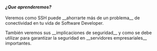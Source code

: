#### *¿Que aprenderemos?*
<p>Veremos como SSH puede __ahorrarte más de un problema__ de conectividad en tu vida de Software Developer.<br></p>
<p>También veremos sus __implicaciones de seguridad__ y como se debe utilizar para garantizar la seguridad en __servidores empresariales__ importantes.</p>
